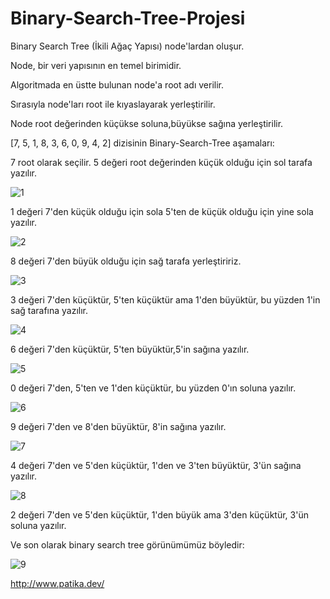 # Binary-Search-Tree-Projesi
Binary Search Tree (İkili Ağaç Yapısı) node'lardan oluşur.

Node, bir veri yapısının en temel birimidir.

Algoritmada en üstte bulunan node'a root adı verilir.

Sırasıyla node'ları root ile kıyaslayarak yerleştirilir.

Node root değerinden küçükse soluna,büyükse sağına yerleştirilir.

[7, 5, 1, 8, 3, 6, 0, 9, 4, 2] dizisinin Binary-Search-Tree aşamaları:

7 root olarak seçilir. 5 değeri root değerinden küçük olduğu için sol tarafa yazılır.

![1](https://user-images.githubusercontent.com/116086983/197846276-1b1e85d9-1348-41d1-b318-4143fbf37a12.png)

1 değeri 7'den küçük olduğu için sola 5'ten de küçük olduğu için yine sola yazılır.

![2](https://user-images.githubusercontent.com/116086983/197847051-5770c5aa-7e0c-4c06-9db7-b6257a47c991.png)

8 değeri 7'den büyük olduğu için sağ tarafa yerleştiririz.

![3](https://user-images.githubusercontent.com/116086983/197847736-238498b5-2e23-4026-9732-9e071215b56d.png)

3 değeri 7'den küçüktür, 5'ten küçüktür ama 1'den büyüktür, bu yüzden 1'in sağ tarafına yazılır.

![4](https://user-images.githubusercontent.com/116086983/197850771-452768de-2722-4fd7-b286-394f5723451c.png)

6 değeri 7'den küçüktür, 5'ten büyüktür,5'in sağına yazılır.

![5](https://user-images.githubusercontent.com/116086983/197850966-29dc3167-0a84-4147-b753-23265915a261.png)

0 değeri 7'den, 5'ten ve 1'den küçüktür, bu yüzden 0'ın soluna yazılır.

![6](https://user-images.githubusercontent.com/116086983/197851034-6393b47c-194f-491c-94e3-a7c23c4922cb.png)


9 değeri 7'den ve 8'den büyüktür,  8'in sağına yazılır.

![7](https://user-images.githubusercontent.com/116086983/197851054-75a4f3b8-0fc5-4b70-9fa5-f56c0cf63ac4.png)

4 değeri 7'den ve 5'den küçüktür, 1'den ve 3'ten büyüktür, 3'ün sağına yazılır.

![8](https://user-images.githubusercontent.com/116086983/197851202-eec99fe9-71a2-4ec9-9382-58f6b6d6a69e.png)


2 değeri 7'den ve 5'den küçüktür, 1'den büyük ama 3'den küçüktür, 3'ün soluna yazılır.

Ve son olarak binary search tree görünümümüz böyledir:

![9](https://user-images.githubusercontent.com/116086983/197851343-4e7e45c5-5010-4016-8ab8-d893bbffa3e7.png)

http://www.patika.dev/
